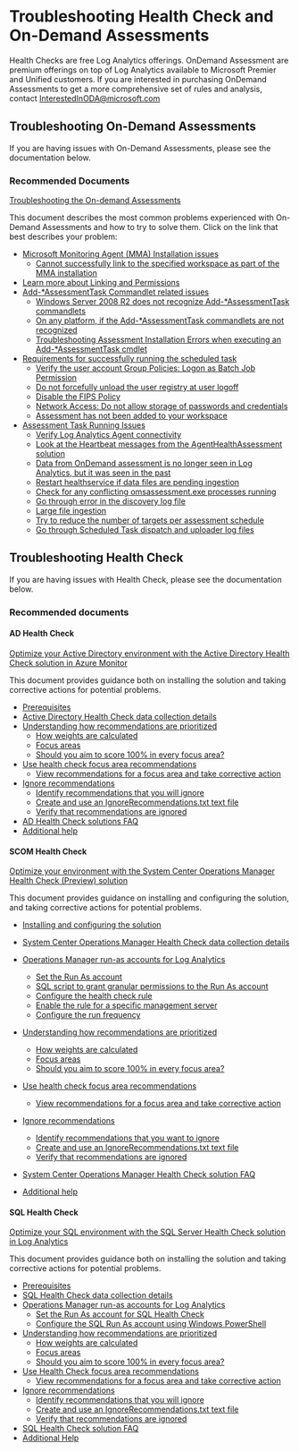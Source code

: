 <properties
	pageTitle="Troubleshooting Health Check and On-Demand Assessments"
	description="OMS Health Check and On-demand Assessments Troubleshooting Self Help and Explanation"
	infoBubbleText=""
	service="microsoft.operationalinsights"
	resource="operationalinsightsaccounts"
	authors="v-dinova"
	ms.author="v-dinova"
	authoralias="v-dinova"
	displayOrder=""
	articleId="operationalinsights-troubleshooting-the-onboarding-process"
	diagnosticScenario=""
	selfHelpType="generic"
supportTopicIds="32612423"
	resourceTags="assessments,on-boarding,troubleshooting"
	productPesIds="15725"
	cloudEnvironments="public"
/>
#  Troubleshooting Health Check and On-Demand Assessments  #

Health Checks are free Log Analytics offerings. OnDemand Assessment are premium offerings on top of Log Analytics available to Microsoft Premier and Unified customers. If you are interested in purchasing OnDemand Assessments to get a more comprehensive set of rules and analysis, contact InterestedInODA@microsoft.com

## **Troubleshooting On-Demand Assessments**

If you are having issues with On-Demand Assessments, please see the documentation below.

### **Recommended Documents**

[Troubleshooting the On-demand Assessments](https://docs.microsoft.com/services-hub/health/assessments-troubleshooting)

This document describes the most common problems experienced with On-Demand Assessments and how to try to solve them. Click on the link that best describes your problem:

 - [Microsoft Monitoring Agent (MMA) Installation issues](https://docs.microsoft.com/services-hub/health/assessments-troubleshooting#microsoft-monitoring-agent-mma-installation-issues)
   - [Cannot successfully link to the specified workspace as part of the MMA installation](https://docs.microsoft.com/services-hub/health/assessments-troubleshooting#cannot-successfully-link-to-the-specified-workspace-as-part-of-the-mma-installation)
 - [Learn more about Linking and Permissions](https://docs.microsoft.com/services-hub/health/assessments-troubleshooting#linking-and-permissions)
 - [Add-*AssessmentTask Commandlet related issues](https://docs.microsoft.com/services-hub/health/assessments-troubleshooting#add-assessmenttask-commandlet-related-issues)
   - [Windows Server 2008 R2 does not recognize Add-*AssessmentTask commandlets](https://docs.microsoft.com/services-hub/health/assessments-troubleshooting#windows-server-2008-r2-does-not-recognize-add-assessmenttask-commandlets)
   - [On any platform, if the Add-*AssessmentTask commandlets are not recognized](https://docs.microsoft.com/services-hub/health/assessments-troubleshooting#on-any-platform-if-the-add-assessmenttask-commandlets-are-not-recognized)
   - [Troubleshooting Assessment Installation Errors when executing an Add-*AssessmentTask cmdlet](https://docs.microsoft.com/services-hub/health/assessments-troubleshooting#troubleshooting-assessment-installation-errors-when-executing-an-add-assessmenttask-cmdlet)
 - [Requirements for successfully running the scheduled task](https://docs.microsoft.com/services-hub/health/assessments-troubleshooting#requirements-for-successfully-running-the-scheduled-task)
   - [Verify the user account Group Policies: Logon as Batch Job Permission](https://docs.microsoft.com/services-hub/health/assessments-troubleshooting#verify-the-user-account-group-policies-logon-as-batch-job-permission)
   - [Do not forcefully unload the user registry at user logoff](https://docs.microsoft.com/services-hub/health/assessments-troubleshooting#do-not-forcefully-unload-the-user-registry-at-user-logoff)
   - [Disable the FIPS Policy](https://docs.microsoft.com/services-hub/health/assessments-troubleshooting#disable-the-fips-policy)
   - [Network Access: Do not allow storage of passwords and credentials](https://docs.microsoft.com/services-hub/health/assessments-troubleshooting#network-access-do-not-allow-storage-of-passwords-and-credentials)
   - [Assessment has not been added to your workspace](https://docs.microsoft.com/services-hub/health/assessments-troubleshooting#assessment-has-not-been-added-to-your-workspace)
 - [Assessment Task Running Issues](https://docs.microsoft.com/services-hub/health/assessments-troubleshooting#inactive--no-data-found-in-azure-log-analytics)
    - [Verify Log Analytics Agent connectivity](https://docs.microsoft.com/services-hub/health/assessments-troubleshooting#verify-log-analytics-agent-connectivity)
    - [Look at the Heartbeat messages from the AgentHealthAssessment solution](https://docs.microsoft.com/services-hub/health/assessments-troubleshooting#look-at-the-heartbeat-messages-from-the-agenthealthassessment-solution)
   * [Data from OnDemand assessment is no longer seen in Log Analytics, but it was seen in the past](https://docs.microsoft.com/services-hub/health/assessments-troubleshooting#data-from-ondemand-assessment-is-no-longer-seen-in-log-analytics-but-it-was-seen-in-the-past)
   - [Restart healthservice if data files are pending ingestion](https://docs.microsoft.com/services-hub/health/assessments-troubleshooting#restart-healthservice-if-data-files-are-pending-ingestion)
   - [Check for any conflicting omsassessment.exe processes running](https://docs.microsoft.com/services-hub/health/assessments-troubleshooting#check-for-any-conflicting-omsassessmentexe-processes-running)
   - [Go through error in the discovery log file](https://docs.microsoft.com/services-hub/health/assessments-troubleshooting#go-through-error-in-the-discovery-log-file)
   - [Large file ingestion](https://docs.microsoft.com/services-hub/health/assessments-troubleshooting#large-file-ingestion)
   - [Try to reduce the number of targets per assessment schedule](https://docs.microsoft.com/services-hub/health/assessments-troubleshooting#try-to-reduce-the-number-of-targets-per-assessment-schedule)
   - [Go through Scheduled Task dispatch and uploader log files](https://docs.microsoft.com/services-hub/health/assessments-troubleshooting#go-through-scheduled-task-dispatch-and-uploader-log-files)


## **Troubleshooting Health Check**

If you are having issues with Health Check, please see the documentation below.

### **Recommended documents**

#### AD Health Check   

[Optimize your Active Directory environment with the Active Directory Health Check solution in Azure Monitor](https://docs.microsoft.com/azure/azure-monitor/insights/ad-assessment)  

This document provides guidance both on installing the solution and taking corrective actions for potential problems.

 - [Prerequisites](https://docs.microsoft.com/azure/azure-monitor/insights/ad-assessment#prerequisites)
 - [Active Directory Health Check data collection details](https://docs.microsoft.com/azure/azure-monitor/insights/ad-assessment#active-directory-health-check-data-collection-details)
 - [Understanding how recommendations are prioritized](https://docs.microsoft.com/azure/azure-monitor/insights/ad-assessment#understanding-how-recommendations-are-prioritized)
   - [How weights are calculated](https://docs.microsoft.com/azure/azure-monitor/insights/ad-assessment#how-weights-are-calculated)
   - [Focus areas](https://docs.microsoft.com/azure/azure-monitor/insights/ad-assessment#focus-areas)
   - [Should you aim to score 100% in every focus area?](https://docs.microsoft.com/azure/azure-monitor/insights/ad-assessment#should-you-aim-to-score-100-in-every-focus-area)
 - [Use health check focus area recommendations](https://docs.microsoft.com/azure/azure-monitor/insights/ad-assessment#use-health-check-focus-area-recommendations)
   - [View recommendations for a focus area and take corrective action](https://docs.microsoft.com/azure/azure-monitor/insights/ad-assessment#to-view-recommendations-for-a-focus-area-and-take-corrective-action)
 - [Ignore recommendations](https://docs.microsoft.com/azure/azure-monitor/insights/ad-assessment#ignore-recommendations)
   - [Identify recommendations that you will ignore](https://docs.microsoft.com/azure/azure-monitor/insights/ad-assessment#to-identify-recommendations-that-you-will-ignore)
   - [Create and use an IgnoreRecommendations.txt text file](https://docs.microsoft.com/azure/azure-monitor/insights/ad-assessment#to-create-and-use-an-ignorerecommendationstxt-text-file)
   - [Verify that recommendations are ignored](https://docs.microsoft.com/azure/azure-monitor/insights/ad-assessment#to-verify-that-recommendations-are-ignored)
 - [AD Health Check solutions FAQ](https://docs.microsoft.com/azure/azure-monitor/insights/ad-assessment#ad-health-check-solutions-faq)
 - [Additional help](https://docs.microsoft.com/azure/azure-monitor/insights/ad-assessment#next-steps)


#### SCOM Health Check

[Optimize your environment with the System Center Operations Manager Health Check (Preview) solution](https://docs.microsoft.com/azure/azure-monitor/insights/scom-assessment)

This document provides guidance on installing and configuring the solution, and taking corrective actions for potential problems.

- [Installing and configuring the solution](https://docs.microsoft.com/azure/azure-monitor/insights/scom-assessment#installing-and-configuring-the-solution)
- [System Center Operations Manager Health Check data collection details](https://docs.microsoft.com/azure/azure-monitor/insights/scom-assessment#system-center-operations-manager-health-check-data-collection-details)
- [Operations Manager run-as accounts for Log Analytics](https://docs.microsoft.com/azure/azure-monitor/insights/scom-assessment#operations-manager-run-as-accounts-for-log-analytics)
   - [Set the Run As account](https://docs.microsoft.com/azure/azure-monitor/insights/scom-assessment#set-the-run-as-account)
   - [SQL script to grant granular permissions to the Run As account](https://docs.microsoft.com/azure/azure-monitor/insights/scom-assessment#sql-script-to-grant-granular-permissions-to-the-run-as-account)
   - [Configure the health check rule](https://docs.microsoft.com/azure/azure-monitor/insights/scom-assessment#configure-the-health-check-rule)
   - [Enable the rule for a specific management server](https://docs.microsoft.com/azure/azure-monitor/insights/scom-assessment#enable-the-rule-for-a-specific-management-server)
   - [Configure the run frequency](https://docs.microsoft.com/azure/azure-monitor/insights/scom-assessment#configure-the-run-frequency)

- [Understanding how recommendations are prioritized](https://docs.microsoft.com/azure/azure-monitor/insights/scom-assessment#understanding-how-recommendations-are-prioritized)
   - [How weights are calculated](https://docs.microsoft.com/azure/azure-monitor/insights/scom-assessment#how-weights-are-calculated)
   - [Focus areas](https://docs.microsoft.com/azure/azure-monitor/insights/scom-assessment#focus-areas)
   - [Should you aim to score 100% in every focus area?](https://docs.microsoft.com/azure/azure-monitor/insights/scom-assessment#should-you-aim-to-score-100-in-every-focus-area)

- [Use health check focus area recommendations](https://docs.microsoft.com/azure/azure-monitor/insights/scom-assessment#use-health-check-focus-area-recommendations)
   - [View recommendations for a focus area and take corrective action](https://docs.microsoft.com/azure/azure-monitor/insights/scom-assessment#to-view-recommendations-for-a-focus-area-and-take-corrective-action)

- [Ignore recommendations](https://docs.microsoft.com/azure/azure-monitor/insights/scom-assessment#ignore-recommendations)
   - [Identify recommendations that you want to ignore](https://docs.microsoft.com/azure/azure-monitor/insights/scom-assessment#to-identify-recommendations-that-you-want-to-ignore)
   - [Create and use an IgnoreRecommendations.txt text file](https://docs.microsoft.com/azure/azure-monitor/insights/scom-assessment#to-create-and-use-an-ignorerecommendationstxt-text-file)
   - [Verify that recommendations are ignored](https://docs.microsoft.com/azure/azure-monitor/insights/scom-assessment#to-verify-that-recommendations-are-ignored)

- [System Center Operations Manager Health Check solution FAQ](https://docs.microsoft.com/azure/azure-monitor/insights/scom-assessment#system-center-operations-manager-health-check-solution-faq)
- [Additional help](https://docs.microsoft.com/azure/azure-monitor/insights/scom-assessment#next-steps)
 

#### SQL Health Check

[Optimize your SQL environment with the SQL Server Health Check solution in Log Analytics](https://docs.microsoft.com/azure/azure-monitor/insights/sql-assessment)

This document provides guidance both on installing the solution and taking corrective actions for potential problems.

 - [Prerequisites](https://docs.microsoft.com/azure/azure-monitor/insights/sql-assessment#prerequisites)
 - [SQL Health Check data collection details](https://docs.microsoft.com/azure/azure-monitor/insights/sql-assessment#sql-health-check-data-collection-details)
 - [Operations Manager run-as accounts for Log Analytics](https://docs.microsoft.com/azure/azure-monitor/insights/sql-assessment#operations-manager-run-as-accounts-for-log-analytics)
   - [Set the Run As account for SQL Health Check](https://docs.microsoft.com/azure/azure-monitor/insights/sql-assessment#set-the-run-as-account-for-sql-health-check)
   - [Configure the SQL Run As account using Windows PowerShell](https://docs.microsoft.com/azure/azure-monitor/insights/sql-assessment#to-configure-the-sql-run-as-account-using-windows-powershell)
 - [Understanding how recommendations are prioritized](https://docs.microsoft.com/azure/azure-monitor/insights/sql-assessment#understanding-how-recommendations-are-prioritized)
   - [How weights are calculated](https://docs.microsoft.com/azure/azure-monitor/insights/sql-assessment#how-weights-are-calculated)
   - [Focus areas](https://docs.microsoft.com/azure/azure-monitor/insights/sql-assessment#focus-areas)
   - [Should you aim to score 100% in every focus area?](https://docs.microsoft.com/azure/azure-monitor/insights/sql-assessment#should-you-aim-to-score-100-in-every-focus-area)
 - [Use Health Check focus area recommendations](https://docs.microsoft.com/azure/azure-monitor/insights/sql-assessment#use-health-check-focus-area-recommendations)
   - [View recommendations for a focus area and take corrective action](https://docs.microsoft.com/azure/azure-monitor/insights/sql-assessment#to-view-recommendations-for-a-focus-area-and-take-corrective-action)
 - [Ignore recommendations](https://docs.microsoft.com/azure/azure-monitor/insights/sql-assessment#ignore-recommendations)
   - [Identify recommendations that you will ignore](https://docs.microsoft.com/azure/azure-monitor/insights/sql-assessment#to-identify-recommendations-that-you-will-ignore)
   - [Create and use an IgnoreRecommendations.txt text file](https://docs.microsoft.com/azure/azure-monitor/insights/sql-assessment#to-create-and-use-an-ignorerecommendationstxt-text-file)
   - [Verify that recommendations are ignored](https://docs.microsoft.com/azure/azure-monitor/insights/sql-assessment#to-verify-that-recommendations-are-ignored)
 - [SQL Health Check solution FAQ](https://docs.microsoft.com/azure/azure-monitor/insights/sql-assessment#sql-health-check-solution-faq)
 - [Additional Help](https://docs.microsoft.com/azure/azure-monitor/insights/sql-assessment#next-steps)
